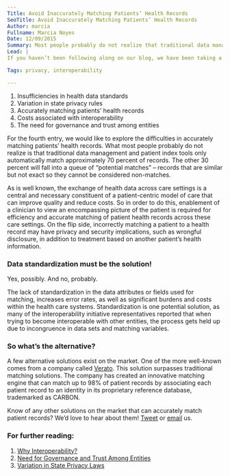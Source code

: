 ```yaml
---
Title: Avoid Inaccurately Matching Patients’ Health Records
SeoTitle: Avoid Inaccurately Matching Patients’ Health Records
Author: marcia
Fullname: Marcia Noyes
Date: 12/09/2015
Summary: Most people probably do not realize that traditional data management and patient index tools only automatically match approximately 70 percent of records.
Lead: |
If you haven’t been following along on our blog, we have been taking a dive into the Government Accountability Office’s (GAO) recently released report, [Nonfederal Effort to Help Achieve Health Information Interoperability](http://www.gao.gov/assets/680/672585.pdf). Specifically, we have been exploring the five barriers this report found to achieving true nation-wide interoperability:

Tags: privacy, interoperability

---
```

1. Insufficiencies in health data standards
2. Variation in state privacy rules
3. Accurately matching patients’ health records
4. Costs associated with interoperability
5. The need for governance and trust among entities

For the fourth entry, we would like to explore the difficulties in accurately matching patients’ health records. What most people probably do not realize is that traditional data management and patient index tools only automatically match approximately 70 percent of records. The other 30 percent will fall into a queue of “potential matches” – records that are similar but not exact so they cannot be considered non-matches.

As is well known, the exchange of health data across care settings is a central and necessary constituent of a patient-centric model of care that can improve quality and reduce costs. So in order to do this, enablement of a clinician to view an encompassing picture of the patient is required for efficiency and accurate matching of patient health records across these care settings. On the flip side, incorrectly matching a patient to a health record may have privacy and security implications, such as wrongful disclosure, in addition to treatment based on another patient’s health information.

### Data standardization must be the solution!

Yes, possibly. And no, probably.

The lack of standardization in the data attributes or fields used for matching, increases error rates, as well as significant burdens and costs within the health care systems. Standardization is one potential solution, as many of the interoperability initiative representatives reported that when trying to become interoperable with other entities, the process gets held up due to incongruence in data sets and matching variables.

### So what’s the alternative?

A few alternative solutions exist on the market. One of the more well-known comes from a company called [Verato](http://www.verato.com/). This solution surpasses traditional matching solutions. The company has created an innovative matching engine that can match up to 98% of patient records by associating each patient record to an identity in its proprietary reference database, trademarked as CARBON.

Know of any other solutions on the market that can accurately match patient records? We’d love to hear about them! [Tweet](https://twitter.com/catalyzeio) or [email](https://catalyze.io/blog/hello@catalyze.io) us.

### For further reading:

1. [Why Interoperability?](https://catalyze.io/blog/why-interoperability)
2. [Need for Governance and Trust Among Entities](https://catalyze.io/blog/need-for-governance-and-trust-among-entities)
3. [Variation in State Privacy Laws](https://catalyze.io/blog/variation-in-state-privacy-laws)
